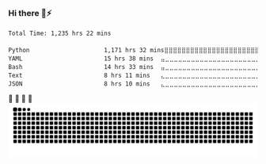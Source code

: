 ### Hi there 👋⚡

<!--
**MacFF/MacFF** is a ✨ _special_ ✨ repository because its `README.md` (this file) appears on your GitHub profile.

Here are some ideas to get you started:

- 🔭 I’m currently working on ...
- 🌱 I’m currently learning ...
- 👯 I’m looking to collaborate on ...
- 🤔 I’m looking for help with ...
- 💬 Ask me about ...
- 📫 How to reach me: ...
- 😄 Pronouns: ...
- ⚡ Fun fact: ...
-->

<!--START_SECTION:waka-->

```txt
Total Time: 1,235 hrs 22 mins

Python                     1,171 hrs 32 mins⣿⣿⣿⣿⣿⣿⣿⣿⣿⣿⣿⣿⣿⣿⣿⣿⣿⣿⣿⣿⣿⣿⣿⣶⣀   94.35 %
YAML                       15 hrs 38 mins  ⣤⣀⣀⣀⣀⣀⣀⣀⣀⣀⣀⣀⣀⣀⣀⣀⣀⣀⣀⣀⣀⣀⣀⣀⣀   01.26 %
Bash                       14 hrs 33 mins  ⣤⣀⣀⣀⣀⣀⣀⣀⣀⣀⣀⣀⣀⣀⣀⣀⣀⣀⣀⣀⣀⣀⣀⣀⣀   01.17 %
Text                       8 hrs 11 mins   ⣄⣀⣀⣀⣀⣀⣀⣀⣀⣀⣀⣀⣀⣀⣀⣀⣀⣀⣀⣀⣀⣀⣀⣀⣀   00.66 %
JSON                       8 hrs 10 mins   ⣄⣀⣀⣀⣀⣀⣀⣀⣀⣀⣀⣀⣀⣀⣀⣀⣀⣀⣀⣀⣀⣀⣀⣀⣀   00.66 %
```

<!--END_SECTION:waka-->

:snake: :apple:  :ghost: :snake:
<picture>
  <source media="(prefers-color-scheme: dark)" srcset="https://raw.githubusercontent.com/MacFF/MacFF/834ee6d6d194810a604b77231fdf730e547afaa6/github-snake-dark.svg" />
  <source media="(prefers-color-scheme: light)" srcset="https://raw.githubusercontent.com/MacFF/MacFF/834ee6d6d194810a604b77231fdf730e547afaa6/github-snake.svg" />
  <img alt="github-snake" src="https://raw.githubusercontent.com/MacFF/MacFF/834ee6d6d194810a604b77231fdf730e547afaa6/github-snake.svg" />
</picture>
